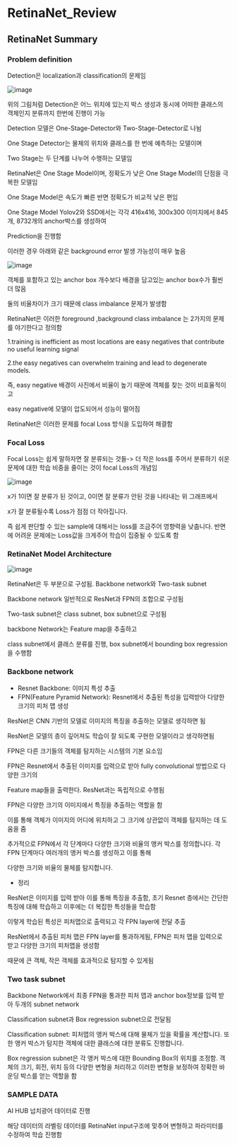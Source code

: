 # RetinaNet_Review

## RetinaNet Summary

### Problem definition

Detection은 localization과 classification의 문제임

![image](https://github.com/eumtaewon/RetinaNet_Review/assets/104436260/ac49227c-cb3a-429f-abe5-e53007ece5d8)

위의 그림처럼 Detection은 어느 위치에 있는지 박스 생성과 동시에 어떠한 클래스의 객체인지 분류까지 한번에 진행이 가능

Detection 모델은 One-Stage-Detector와 Two-Stage-Detector로 나뉨

One Stage Detector는 물체의 위치와 클래스를 한 번에 예측하는 모델이며

Two Stage는 두 단계를 나누어 수행하는 모델임

RetinaNet은 One Stage Model이며, 정확도가 낮은 One Stage Model의 단점을 극복한 모델임

One Stage Model은 속도가 빠른 반면 정확도가 비교적 낮은 편임

One Stage Model Yolov2와 SSD에서는 각각 416x416, 300x300 이미지에서 845개, 8732개의 anchor박스를 생성하여

Prediction을 진행함

이러한 경우 아래와 같은 background error 발생 가능성이 매우 높음

![image](https://github.com/eumtaewon/RetinaNet_Review/assets/104436260/66027f3d-df7d-4181-a3db-7fe2d3624587)

객체를 포함하고 있는 anchor box 개수보다 배경을 담고있는 anchor box수가 훨씬 더 많음

둘의 비율차이가 크기 때문에 class imbalance 문제가 발생함

RetinaNet은 이러한 foreground ,background class imbalance 는 2가지의 문제를 야기한다고 정의함
 
1.training is inefficient as most locations are easy negatives that contribute no useful learning signal

2.the easy negatives can overwhelm training and lead to degenerate models.

즉, easy negative 배경이 사진에서 비율이 높기 때문에 객체를 찾는 것이 비효율적이고 

easy negative에 모델이 압도되어서 성능이 떨어짐

RetinaNet은 이러한 문제를 focal Loss 방식을 도입하여 해결함

### Focal Loss

Focal Loss는 쉽게 말하자면 잘 분류되는 것들-> 더 작은 loss를 주어서 분류하기 쉬운 문제에 대한 학습 비중을 줄이는 것이 focal Loss의 개념임

![image](https://github.com/eumtaewon/RetinaNet_Review/assets/104436260/4459ab2a-6e40-4d5d-a7e6-4a5afd244f7a)

x가 1이면 잘 분류가 된 것이고, 0이면 잘 분류가 안된 것을 나타내는 위 그래프에서

x가 잘 분류될수록 Loss가 점점 더 작아집니다.

즉 쉽게 판단할 수 있는 sample에 대해서는 loss를 조금주어 영향력을 낮춥니다. 반면에 어려운 문제에는 Loss값을 크게주어 학습이 집중될 수 있도록 함

### RetinaNet Model Architecture

![image](https://github.com/eumtaewon/RetinaNet_Review/assets/104436260/9d4cdbd5-b1ac-4402-8dfd-ac73f57a22fe)

RetinaNet은 두 부분으로 구성됨. Backbone network와 Two-task subnet

Backbone network 일반적으로 ResNet과 FPN의 조합으로 구성됨

Two-task subnet은 class subnet, box subnet으로 구성됨

backbone Network는 Feature map을 추출하고

class subnet에서 클래스 분류를 진행, box subnet에서 bounding box regression을 수행함

### Backbone network

- Resnet Backbone: 이미지 특성 추출
- FPN(Feature Pyramid Network): Resnet에서 추출된 특성을 입력받아 다양한 크기의 피처 맵 생성

ResNet은 CNN 기반의 모델로 이미지의 특징을 추출하는 모델로 생각하면 됨

ResNet은 모델의 층이 깊어져도 학습이 잘 되도록 구현한 모델이라고 생각하면됨

FPN은 다른 크기들의 객체를 탐지하는 시스템의 기본 요소임

FPN은 Resnet에서 추출된 이미지를 입력으로 받아 fully convolutional 방법으로 다양한 크기의

Feature map들을 출력한다. ResNet과는 독립적으로 수행됨

FPN은 다양한 크기의 이미지에서 특징을 추출하는 역할을 함

이를 통해 객체가 이미지의 어디에 위치하고 그 크기에 상관없이 객체를 탐지하는 데 도움을 줌

추가적으로 FPN에서 각 단계마다 다양한 크기와 비율의 앵커 박스를 정의합니다. 각 FPN 단계마다 여러개의 앵커 박스를 생성하고 이를 통해

다양한 크기와 비율의 물체를 탐지합니다.

- 정리

ResNet은 이미지를 입력 받아 이를 통해 특징을 추출함, 초기 Resnet 층에서는 간단한 특징에 대해 학습하고 이후에는 더 복잡한 특성들을 학습함

이렇게 학습된 특성은 피처맵으로 출력되고 각 FPN layer에 전달 추출

ResNet에서 추출된 피처 맵은 FPN layer를 통과하게됨, FPN은 피처 맵을 입력으로 받고 다양한 크기의 피처맵을 생성함

때문에 큰 객체, 작은 객체를 효과적으로 탐지할 수 있게됨

### Two task subnet

Backbone Network에서 최종 FPN을 통과한 피처 맵과 anchor box정보를 입력 받아 두개의 subnet network

Classification subnet과 Box regression subnet으로 전달됨

Classification subnet: 피처맵의 앵커 박스에 대해 물체가 있을 확률을 계산합니다. 또한 앵커 박스가 탐지한 객체에 대한 클래스에 대한 분류도 진행합니다.

Box regression subnet은 각 앵커 박스에 대한 Bounding Box의 위치를 조정함. 객체의 크기, 회전, 위치 등의 다양한 변형을 처리하고 이러한 변형을 보정하여 정확한 바운딩 박스를 얻는 역할을 함

### SAMPLE DATA

AI HUB 넙치광어 데이터로 진행

해당 데이터의 라벨링 데이터를 RetinaNet input구조에 맞추어 변형하고 파라미터를 수정하여 학습 진행함

